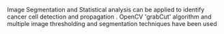 Image Segmentation and Statistical analysis can be applied to identify cancer cell detection and propagation . OpenCV 'grabCut' algorithm and multiple image thresholding and segmentation techniques have been used
